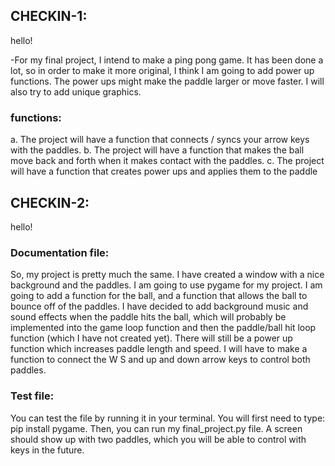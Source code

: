 ## CHECKIN-1:
hello!

-For my final project, I intend to make a ping pong game. It has been done a lot, so in order to make it more original, I think I am going to add power up functions. The power ups might make the paddle larger or move faster. I will also try to add unique graphics.

### functions: 
  a. The project will have a function that connects / syncs your arrow keys with the paddles. 
  b. The project will have a function that makes the ball move back and forth when it makes contact with the paddles. c. The project will have a function that creates power ups and applies them to the paddle

## CHECKIN-2:
hello!

### Documentation file: 
So, my project is pretty much the same. I have created a window with a nice background and the paddles. I am going to use pygame for my project. I am going to add a function for the ball, and a function that allows the ball to bounce off of the paddles. I have decided to add background music and sound effects when the paddle hits the ball, which will probably be implemented into the game loop function and then the paddle/ball hit loop function (which I have not created yet). There will still be a power up function which increases paddle length and speed. I will have to make a function to connect the W S and up and down arrow keys to control both paddles.

### Test file: 
You can test the file by running it in your terminal. You will first need to type: pip install pygame. Then, you can run my final_project.py file. A screen should show up with two paddles, which you will be able to control with keys in the future. 


